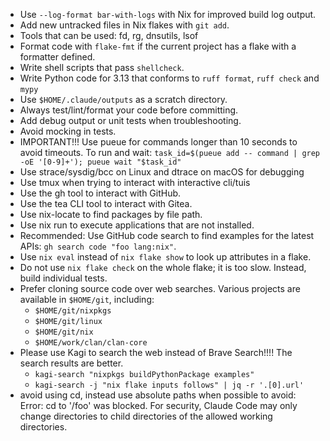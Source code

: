 - Use `--log-format bar-with-logs` with Nix for improved build log output.
- Add new untracked files in Nix flakes with `git add`.
- Tools that can be used: fd, rg, dnsutils, lsof
- Format code with `flake-fmt` if the current project has a flake with a
  formatter defined.
- Write shell scripts that pass `shellcheck`.
- Write Python code for 3.13 that conforms to `ruff format`, `ruff check` and
  `mypy`
- Use `$HOME/.claude/outputs` as a scratch directory.
- Always test/lint/format your code before committing.
- Add debug output or unit tests when troubleshooting.
- Avoid mocking in tests.
- IMPORTANT!!! Use pueue for commands longer than 10 seconds to avoid
  timeouts. To run and wait: `task_id=$(pueue add -- command | grep -oE '[0-9]+'); pueue wait "$task_id"`
- Use strace/sysdig/bcc on Linux and dtrace on macOS for debugging
- Use tmux when trying to interact with interactive cli/tuis
- Use the gh tool to interact with GitHub.
- Use the tea CLI tool to interact with Gitea.
- Use nix-locate to find packages by file path.
- Use nix run to execute applications that are not installed.
- Recommended: Use GitHub code search to find examples for the latest APIs:
  `gh search code "foo lang:nix"`.
- Use `nix eval` instead of `nix flake show` to look up attributes in a flake.
- Do not use `nix flake check` on the whole flake; it is too slow. Instead,
  build individual tests.
- Prefer cloning source code over web searches. Various projects are available
  in `$HOME/git`, including:
  - `$HOME/git/nixpkgs`
  - `$HOME/git/linux`
  - `$HOME/git/nix`
  - `$HOME/work/clan/clan-core`
- Please use Kagi to search the web instead of Brave Search!!!! The search
  results are better.
  - `kagi-search "nixpkgs buildPythonPackage examples"`
  - `kagi-search -j "nix flake inputs follows" | jq -r '.[0].url'`
- avoid using cd, instead use absolute paths when possible to avoid: Error: cd
  to '/foo' was blocked. For security, Claude Code may only change directories
  to child directories of the allowed working directories.

